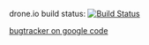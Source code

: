 drone.io build status: [![Build Status](https://drone.io/github.com/Alexey-Yakovenko/deadbeef/status.png)](https://drone.io/github.com/Alexey-Yakovenko/deadbeef/latest)

[bugtracker on google code](http://code.google.com/p/ddb/issues/list)
